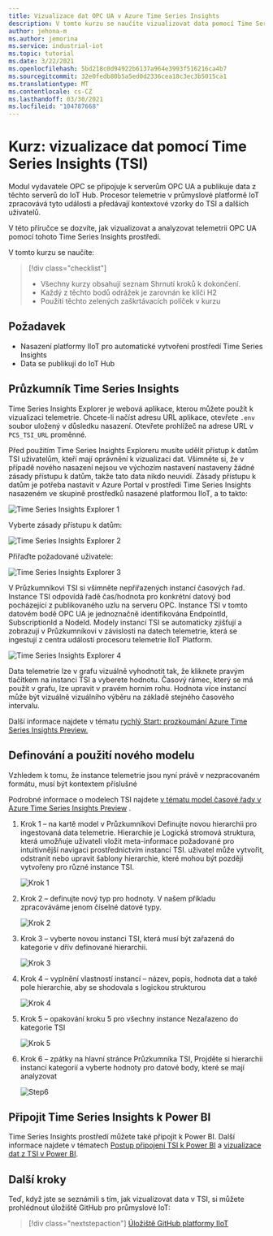 ```yaml
---
title: Vizualizace dat OPC UA v Azure Time Series Insights
description: V tomto kurzu se naučíte vizualizovat data pomocí Time Series Insights.
author: jehona-m
ms.author: jemorina
ms.service: industrial-iot
ms.topic: tutorial
ms.date: 3/22/2021
ms.openlocfilehash: 5bd218c0d94922b6137a964e3993f516216ca4b7
ms.sourcegitcommit: 32e0fedb80b5a5ed0d2336cea18c3ec3b5015ca1
ms.translationtype: MT
ms.contentlocale: cs-CZ
ms.lasthandoff: 03/30/2021
ms.locfileid: "104787668"
---
```

# <a name="tutorial-visualize-data-with-time-series-insights-tsi"></a>Kurz: vizualizace dat pomocí Time Series Insights (TSI)

Modul vydavatele OPC se připojuje k serverům OPC UA a publikuje data z těchto serverů do IoT Hub. Procesor telemetrie v průmyslové platformě IoT zpracovává tyto události a předávají kontextové vzorky do TSI a dalších uživatelů.  

V této příručce se dozvíte, jak vizualizovat a analyzovat telemetrii OPC UA pomocí tohoto Time Series Insights prostředí.

V tomto kurzu se naučíte:

> [!div class="checklist"]
> * Všechny kurzy obsahují seznam Shrnutí kroků k dokončení.
> * Každý z těchto bodů odrážek je zarovnán ke klíči H2
> * Použití těchto zelených zaškrtávacích políček v kurzu

## <a name="prerequisite"></a>Požadavek

* Nasazení platformy IIoT pro automatické vytvoření prostředí Time Series Insights
* Data se publikují do IoT Hub

## <a name="time-series-insights-explorer"></a>Průzkumník Time Series Insights

Time Series Insights Explorer je webová aplikace, kterou můžete použít k vizualizaci telemetrie. Chcete-li načíst adresu URL aplikace, otevřete `.env` soubor uložený v důsledku nasazení.  Otevřete prohlížeč na adrese URL v `PCS_TSI_URL` proměnné.  

Před použitím Time Series Insights Exploreru musíte udělit přístup k datům TSI uživatelům, kteří mají oprávnění k vizualizaci dat. Všimněte si, že v případě nového nasazení nejsou ve výchozím nastavení nastaveny žádné zásady přístupu k datům, takže tato data nikdo neuvidí. Zásady přístupu k datům je potřeba nastavit v Azure Portal v prostředí Time Series Insights nasazeném ve skupině prostředků nasazené platformou IIoT, a to takto:

   ![Time Series Insights Explorer 1](media/tutorial-iiot-visualize-data-tsi/tutorial-time-series-insights-data-access-1.png)

Vyberte zásady přístupu k datům:

   ![Time Series Insights Explorer 2](media/tutorial-iiot-visualize-data-tsi/tutorial-time-series-insights-data-access-2.png)

Přiřaďte požadované uživatele:

   ![Time Series Insights Explorer 3](media/tutorial-iiot-visualize-data-tsi/tutorial-time-series-insights-data-access-3.png)


V Průzkumníkovi TSI si všimněte nepřiřazených instancí časových řad. Instance TSI odpovídá řadě čas/hodnota pro konkrétní datový bod pocházející z publikovaného uzlu na serveru OPC. Instance TSI v tomto datovém bodě OPC UA je jednoznačně identifikována EndpointId, SubscriptionId a NodeId. Modely instancí TSI se automaticky zjišťují a zobrazují v Průzkumníkovi v závislosti na datech telemetrie, která se ingestují z centra událostí procesoru telemetrie IIoT Platform.

   ![Time Series Insights Explorer 4](media/tutorial-iiot-visualize-data-tsi/tutorial-time-series-insights-step-0.png)

Data telemetrie lze v grafu vizuálně vyhodnotit tak, že kliknete pravým tlačítkem na instanci TSI a vyberete hodnotu. Časový rámec, který se má použít v grafu, lze upravit v pravém horním rohu. Hodnota více instancí může být vizuálně vizuálního výběru na základě stejného časového intervalu.

Další informace najdete v tématu [rychlý Start: prozkoumání Azure Time Series Insights Preview.](https://docs.microsoft.com/azure/time-series-insights/time-series-insights-update-quickstart)

## <a name="define-and-apply-a-new-model"></a>Definování a použití nového modelu

Vzhledem k tomu, že instance telemetrie jsou nyní právě v nezpracovaném formátu, musí být kontextem příslušné 

Podrobné informace o modelech TSI najdete [v tématu model časové řady v Azure Time Series Insights Preview](https://docs.microsoft.com/azure/time-series-insights/time-series-insights-update-tsm) .

1. Krok 1 – na kartě model v Průzkumníkovi Definujte novou hierarchii pro ingestovaná data telemetrie. Hierarchie je Logická stromová struktura, která umožňuje uživateli vložit meta-informace požadované pro intuitivnější navigaci prostřednictvím instancí TSI. uživatel může vytvořit, odstranit nebo upravit šablony hierarchie, které mohou být později vytvořeny pro různé instance TSI.

   ![Krok 1](media/tutorial-iiot-visualize-data-tsi/tutorial-time-series-insights-step-1.png)

2. Krok 2 – definujte nový typ pro hodnoty. V našem příkladu zpracováváme jenom číselné datové typy.

   ![Krok 2](media/tutorial-iiot-visualize-data-tsi/tutorial-time-series-insights-step-2.png)

3. Krok 3 – vyberte novou instanci TSI, která musí být zařazená do kategorie v dřív definované hierarchii.

   ![Krok 3](media/tutorial-iiot-visualize-data-tsi/tutorial-time-series-insights-step-3.png)

4. Krok 4 – vyplnění vlastností instancí – název, popis, hodnota dat a také pole hierarchie, aby se shodovala s logickou strukturou 

   ![Krok 4](media/tutorial-iiot-visualize-data-tsi/tutorial-time-series-insights-step-4.png)

5. Krok 5 – opakování kroku 5 pro všechny instance Nezařazeno do kategorie TSI

   ![Krok 5](media/tutorial-iiot-visualize-data-tsi/tutorial-time-series-insights-step-5.png)

6. Krok 6 – zpátky na hlavní stránce Průzkumníka TSI, Projděte si hierarchii instancí kategorií a vyberte hodnoty pro datové body, které se mají analyzovat

   ![Step6](media/tutorial-iiot-visualize-data-tsi/tutorial-time-series-insights-step-6.png)

## <a name="connect-time-series-insights-to-power-bi"></a>Připojit Time Series Insights k Power BI

Time Series Insights prostředí můžete také připojit k Power BI.  Další informace najdete v tématech [Postup připojení TSI k Power BI](https://docs.microsoft.com/azure/time-series-insights/how-to-connect-power-bi) a [vizualizace dat z TSI v Power BI](https://docs.microsoft.com/azure/time-series-insights/concepts-power-bi).


## <a name="next-steps"></a>Další kroky
Teď, když jste se seznámili s tím, jak vizualizovat data v TSI, si můžete prohlédnout úložiště GitHub pro průmyslové IoT:

> [!div class="nextstepaction"]
> [Úložiště GitHub platformy IIoT](https://github.com/Azure/iot-edge-opc-publisher)